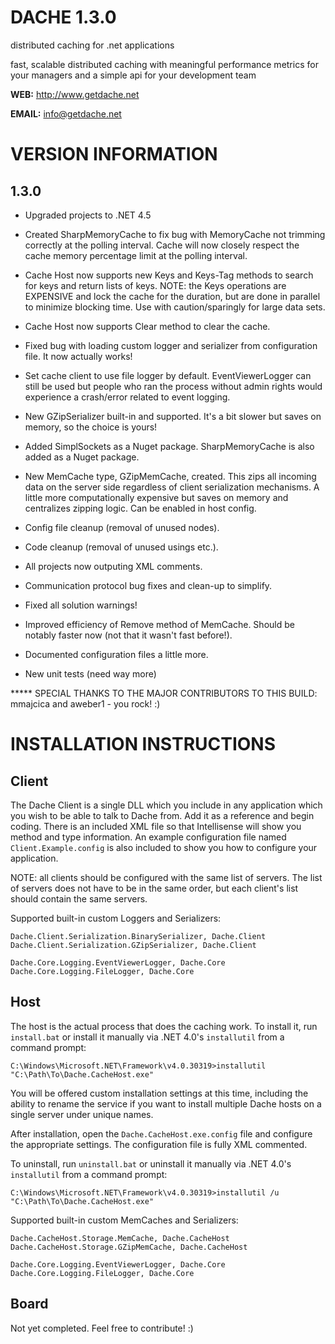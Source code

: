 DACHE 1.3.0
===========


distributed caching for .net applications 

fast, scalable distributed caching with meaningful performance metrics for your managers and a simple api for your development team

**WEB:**   http://www.getdache.net

**EMAIL:** info@getdache.net


VERSION INFORMATION
============================================


1.3.0
------------------

- Upgraded projects to .NET 4.5

- Created SharpMemoryCache to fix bug with MemoryCache not trimming correctly at the polling interval. Cache will now closely respect the cache memory percentage limit at the polling interval.

- Cache Host now supports new Keys and Keys-Tag methods to search for keys and return lists of keys. NOTE: the Keys operations are EXPENSIVE and lock the cache for the duration, but are done in parallel to minimize blocking time. Use with caution/sparingly for large data sets.

- Cache Host now supports Clear method to clear the cache.

- Fixed bug with loading custom logger and serializer from configuration file. It now actually works!

- Set cache client to use file logger by default. EventViewerLogger can still be used but people who ran the process without admin rights would experience a crash/error related to event logging.

- New GZipSerializer built-in and supported. It's a bit slower but saves on memory, so the choice is yours!

- Added SimplSockets as a Nuget package. SharpMemoryCache is also added as a Nuget package.

- New MemCache type, GZipMemCache, created. This zips all incoming data on the server side regardless of client serialization mechanisms. A little more computationally expensive but saves on memory and centralizes zipping logic. Can be enabled in host config.

- Config file cleanup (removal of unused nodes).

- Code cleanup (removal of unused usings etc.).

- All projects now outputing XML comments.

- Communication protocol bug fixes and clean-up to simplify.

- Fixed all solution warnings!

- Improved efficiency of Remove method of MemCache. Should be notably faster now (not that it wasn't fast before!).

- Documented configuration files a little more.

- New unit tests (need way more)

***** SPECIAL THANKS TO THE MAJOR CONTRIBUTORS TO THIS BUILD: mmajcica and aweber1 - you rock! :)


INSTALLATION INSTRUCTIONS
============================================


Client
--------


The Dache Client is a single DLL which you include in any application which you wish to be able 
to talk to Dache from. Add it as a reference and begin coding. There is an included XML file so 
that Intellisense will show you method and type information. An example configuration file named 
`Client.Example.config` is also included to show you how to configure your application.

NOTE: all clients should be configured with the same list of servers. The list of servers does 
not have to be in the same order, but each client's list should contain the same servers.

Supported built-in custom Loggers and Serializers:

`Dache.Client.Serialization.BinarySerializer, Dache.Client`
`Dache.Client.Serialization.GZipSerializer, Dache.Client`

`Dache.Core.Logging.EventViewerLogger, Dache.Core`
`Dache.Core.Logging.FileLogger, Dache.Core`


Host
--------


The host is the actual process that does the caching work. To install it, run `install.bat` or
install it manually via .NET 4.0's `installutil` from a command prompt:

    C:\Windows\Microsoft.NET\Framework\v4.0.30319>installutil "C:\Path\To\Dache.CacheHost.exe"

You will be offered custom installation settings at this time, including the ability to rename the 
service if you want to install multiple Dache hosts on a single server under unique names.

After installation, open the `Dache.CacheHost.exe.config` file and configure the appropriate 
settings. The configuration file is fully XML commented.

To uninstall, run `uninstall.bat` or uninstall it manually via .NET 4.0's `installutil` from a command prompt:

    C:\Windows\Microsoft.NET\Framework\v4.0.30319>installutil /u "C:\Path\To\Dache.CacheHost.exe"

Supported built-in custom MemCaches and Serializers:

`Dache.CacheHost.Storage.MemCache, Dache.CacheHost`
`Dache.CacheHost.Storage.GZipMemCache, Dache.CacheHost`

`Dache.Core.Logging.EventViewerLogger, Dache.Core`
`Dache.Core.Logging.FileLogger, Dache.Core`


Board
--------


Not yet completed. Feel free to contribute! :)
